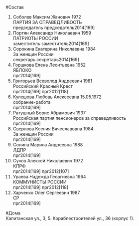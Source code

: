 #Состав  
1. Соболев Максим Жанович 1972  
    ПАРТИЯ ЗА СПРАВЕДЛИВОСТЬ  
    председатель председатель2014[169]  
2. Портян Александр Николаевич 1959  
    ПАТРИОТЫ РОССИИ  
    заместитель заместитель2014[169]  
3. Сорокина Екатерина Николаевна 1984  
    За женщин России  
    секретарь секретарь2014[169]  
4. Горшкова Елена Леонтьевна 1952  
    ЯБЛОКО  
    прг2014[169]  
5. Григорьев Всеволод Андреевич 1981  
    Российский Красный Крест  
    прг2014[169] прг2012[118]  
6. Кулешова Любовь Алексеевна 15.05.1972  
    собрание-работа  
    прг2014[169]  
7. Ратушный Борис Абрамович 1937  
    Российская партия пенсионеров за справедливость  
    прг2014[169]  
8. Сверлова Ксения Вячеславовна 1984  
    За женщин России  
    прг2014[169]  
9. Сонина Марина Андреевна 1988  
    ЛДПР  
    прг2014[169]  
10. Сухов Алексей Николаевич 1972  
    КПРФ  
    прг2014[169] прг2012[107]  
11. Ураева Надежда Георгиевна 1964  
    КОММУНИСТЫ РОССИИ  
    прг2014[169] прг2012[118]  
12. Харченко Олег Сергеевич 1987  
    СР  
    прг2014[169]  
  
#Дома  
Капитанская ул.,     3, 5. Кораблестроителей ул.,   36 (корпус 1).  
  
